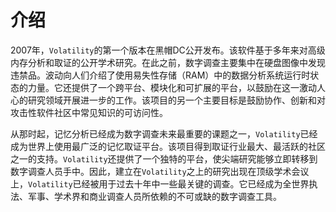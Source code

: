 # 介绍

2007年，`Volatility`的第一个版本在黑帽DC公开发布。该软件基于多年来对高级内存分析和取证的公开学术研究。在此之前，数字调查主要集中在硬盘图像中发现违禁品。波动向人们介绍了使用易失性存储（RAM）中的数据分析系统运行时状态的力量。它还提供了一个跨平台、模块化和可扩展的平台，以鼓励在这一激动人心的研究领域开展进一步的工作。该项目的另一个主要目标是鼓励协作、创新和对攻击性软件社区中常见知识的可访问性。

从那时起，记忆分析已经成为数字调查未来最重要的课题之一，`Volatility`已经成为世界上使用最广泛的记忆取证平台。该项目得到取证行业最大、最活跃的社区之一的支持。`Volatility`还提供了一个独特的平台，使尖端研究能够立即转移到数字调查人员手中。因此，建立在`Volatility`之上的研究出现在顶级学术会议上，`Volatility`已经被用于过去十年中一些最关键的调查。它已经成为全世界执法、军事、学术界和商业调查人员所依赖的不可或缺的数字调查工具。